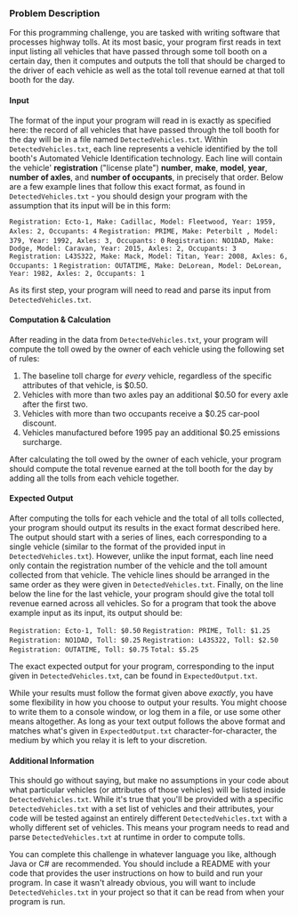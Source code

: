 ### Problem Description
For this programming challenge, you are tasked with writing software that processes highway tolls. At its most basic, your program first reads in text input listing all vehicles that have passed through some toll booth on a certain day, then it computes and outputs the toll that should be charged to the driver of each vehicle as well as the total toll revenue earned at that toll booth for the day.

#### Input
The format of the input your program will read in is exactly as specified here: the record of all vehicles that have passed through the toll booth for the day will be in a file named `DetectedVehicles.txt`. Within `DetectedVehicles.txt`, each line represents a vehicle identified by the toll booth's Automated Vehicle Identification technology. Each line will contain the vehicle' **registration** ("license plate") **number**, **make**, **model**, **year**, **number of axles**, and **number of occupants**, in precisely that order. Below are a few example lines that follow this exact format, as found in `DetectedVehicles.txt` - you should design your program with the assumption that its input will be in this form:

```Registration: Ecto-1, Make: Cadillac, Model: Fleetwood, Year: 1959, Axles: 2, Occupants: 4```
```Registration: PRIME, Make: Peterbilt , Model: 379, Year: 1992, Axles: 3, Occupants: 0```
```Registration: NO1DAD, Make: Dodge, Model: Caravan, Year: 2015, Axles: 2, Occupants: 3```
```Registration: L43S322, Make: Mack, Model: Titan, Year: 2008, Axles: 6, Occupants: 1```
```Registration: OUTATIME, Make: DeLorean, Model: DeLorean, Year: 1982, Axles: 2, Occupants: 1```

As its first step, your program will need to read and parse its input from `DetectedVehicles.txt`.

#### Computation & Calculation
After reading in the data from `DetectedVehicles.txt`, your program will compute the toll owed by the owner of each vehicle using the following set of rules:
1.  The baseline toll charge for _every_ vehicle, regardless of the specific attributes of that vehicle, is $0.50.
2.  Vehicles with more than two axles pay an additional $0.50 for every axle after the first two.
3.  Vehicles with more than two occupants receive a $0.25 car-pool discount.
4.  Vehicles manufactured before 1995 pay an additional $0.25 emissions surcharge.

After calculating the toll owed by the owner of each vehicle, your program should compute the total revenue earned at the toll booth for the day by adding all the tolls from each vehicle together.

#### Expected Output
After computing the tolls for each vehicle and the total of all tolls collected, your program should output its results in the exact format described here. The output should start with a series of lines, each corresponding to a single vehicle (similar to the format of the provided input in `DetectedVehicles.txt`). However, unlike the input format, each line need only contain the registration number of the vehicle and the toll amount collected from that vehicle. The vehicle lines should be arranged in the same order as they were given in `DetectedVehicles.txt`. Finally, on the line below the line for the last vehicle, your program should give the total toll revenue earned across all vehicles. So for a program that took the above example input as its input, its output should be:

```Registration: Ecto-1, Toll: $0.50```
```Registration: PRIME, Toll: $1.25```
```Registration: NO1DAD, Toll: $0.25```
```Registration: L43S322, Toll: $2.50```
```Registration: OUTATIME, Toll: $0.75```
```Total: $5.25```

The exact expected output for your program, corresponding to the input given in `DetectedVehicles.txt`, can be found in `ExpectedOutput.txt`.

While your results must follow the format given above _exactly_, you have some flexibility in how you choose to output your results. You might choose to write them to a console window, or log them in a file, or use some other means altogether. As long as your text output follows the above format and matches what's given in `ExpectedOutput.txt` character-for-character, the medium by which you relay it is left to your discretion.

#### Additional Information
This should go without saying, but make no assumptions in your code about what particular vehicles (or attributes of those vehicles) will be listed inside `DetectedVehicles.txt`. While it's true that you'll be provided with a specific `DetectedVehicles.txt` with a set list of vehicles and their attributes, your code will be tested against an entirely different `DetectedVehicles.txt` with a wholly different set of vehicles. This means your program needs to read and parse `DetectedVehicles.txt` at runtime in order to compute tolls.

You can complete this challenge in whatever language you like, although Java or C# are recommended. You should include a README with your code that provides the user instructions on how to build and run your program. In case it wasn't already obvious, you will want to include `DetectedVehicles.txt` in your project so that it can be read from when your program is run.

